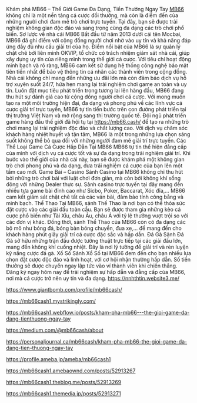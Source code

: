 Khám phá MB66 – Thế Giới Game Đa Dạng, Tiền Thưởng Ngay Tay
[MB66](https://mb66.cash/) không chỉ là một nền tảng cá cược đổi thưởng, mà còn là điểm đến của những người chơi đam mê trò chơi trực tuyến. Tại đây, bạn sẽ được trải nghiệm không gian độc đáo và sang trọng cùng đa dạng các trò chơi phổ biến.
Sơ lược về nhà cái MB66
Bắt đầu từ năm 2013 dưới cái tên Mocbai, MB66 đã ghi điểm với cộng đồng người chơi nhờ vào uy tín và khả năng đáp ứng đầy đủ nhu cầu giải trí của họ. Điểm nổi bật của MB66 là sự quản lý chặt chẽ bởi liên minh OKVIP, tổ chức có trách nhiệm giám sát nhà cái, giúp xây dựng uy tín của riêng mình trong thế giới cá cược.
Với tiêu chí hoạt động minh bạch và rõ ràng, MB66 cam kết sử dụng hệ thống công nghệ bảo mật tiên tiến nhất để bảo vệ thông tin cá nhân các thành viên trong cộng đồng. Nhà cái không chỉ mang đến những ưu đãi lớn mà còn đảm bảo dịch vụ hỗ trợ xuyên suốt 24/7, hứa hẹn mang lại trải nghiệm chơi game an toàn và uy tín.
Luôn đặt mục tiêu phát triển trong tương lai lên hàng đầu, MB66 đang thu hút sự đánh giá cao từ cộng đồng người chơi cá cược. Với mong muốn tạo ra một môi trường hiện đại, đa dạng và phong phú về các lĩnh vực cá cược giải trí trực tuyến, MB66 tự tin tiến bước trên con đường phát triển tại thị trường Việt Nam và mở rộng sang thị trường quốc tế.
Đội ngũ phát triển game hàng đầu thế giới đã hội tụ tại https://mb66.cash/ để tạo ra những trò chơi mang lại trải nghiệm độc đáo và chất lượng cao. Với dịch vụ chăm sóc khách hàng nhiệt huyết và tận tâm, MB66 là một trong những lựa chọn sáng suốt không thể bỏ qua đối với những người đam mê giải trí trực tuyến.
Các Thể Loại Game Cá Cược Hấp Dẫn Tại MB66
MB66 tự tin thể hiện đẳng cấp của mình với dịch vụ cá cược tốt và sự đa dạng trong trải nghiệm giải trí. Khi bước vào thế giới của nhà cái này, bạn sẽ được khám phá một không gian trò chơi phong phú và đa dạng, đưa trải nghiệm cá cược của bạn lên một tầm cao mới.
Game Bài – Casino
Sảnh Casino tại MB66 không chỉ thu hút bởi những trò chơi bài với luật chơi đơn giản, mà còn bởi không khí sống động với những Dealer thực sự. Sảnh casino trực tuyến tại đây mang đến nhiều tựa game bài đỉnh cao như Sicbo, Poker, Baccarat, Xóc đĩa,… MB66 cam kết giám sát chặt chẽ tất cả các ván bài, đảm bảo tính công bằng và minh bạch.
Thể Thao
Tại MB66, sảnh Thể Thao là nơi bạn có thể thỏa sức đặt cược vào các giải đấu toàn cầu. Bạn sẽ được tham gia những kèo cá cược phổ biến như Tài Xỉu, châu Âu, châu Á với tỷ lệ thưởng vượt trội so với các đơn vị khác. 
Đồng thời, sảnh Thể Thao của MB66 còn có đa dạng các bộ mô như bóng đá, bóng bàn bóng chuyền, đua xe,… để mang đến cho khách hàng phút giây giải trí cá cược đặc sắc và hấp dẫn.
Đá Gà
Sảnh Đá Gà sở hữu những trận đấu được tường thuật trực tiếp tại các giải đấu lớn, mang đến không khí cuồng nhiệt. Đây là nơi lý tưởng để giải trí và rèn luyện kỹ năng cược đá gà.
Xổ Số
Sảnh Xổ Số tại MB66 đem đến cho bạn nhiều lựa chọn đặt cược độc đáo và linh hoạt, với cơ hội nhận thưởng hấp dẫn. Số tiền thưởng sẽ được chuyển ngay lập tức vào ví thành viên khi chiến thắng.
Đăng ký ngay hôm nay để trải nghiệm sự hấp dẫn và đẳng cấp của MB66, nơi mà cá cược trở nên uy tín và đa dạng.
https://nnhthtin.website3.me/

https://www.giantbomb.com/profile/mb66cash/

https://mb66cash1.mystrikingly.com/

https://mb66cash1.webflow.io/posts/kham-pha-mb66---the-gioi-game-da-dang-tienthuong-ngay-tay

https://medium.com/@mb66cash/about

https://personaljournal.ca/mb66cash/kham-pha-mb66-the-gioi-game-da-dang-tien-thuong-ngay-tay

https://profile.ameba.jp/ameba/mb66cash1

https://mb66cash1.amebaownd.com/posts/52913267

https://mb66cash1.theblog.me/posts/52913269

https://mb66cash1.themedia.jp/posts/52913271


